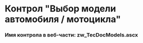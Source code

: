﻿---
description: 2.4.9.2
---
# Контрол "Выбор модели автомобиля / мотоцикла"
### Имя контрола в веб-части: zw_TecDocModels.ascx

